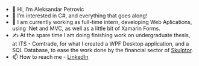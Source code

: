 - 👋 Hi, I’m Aleksandar Petrovic
- 👀 I’m interested in C#, and everything that goes along!
- 🌱 I am currently working as full-time intern, developing Web Aplications, using .Net and MVC, as well as a little bit of Xamarin Forms.
- :writing_hand: At the spare time I am doing finishing work on undergraduate thesis, at ITS - Comtrade, for what I created a WPF Desktop application, and a SQL      Database, to    ease the work done by the financial sector of [Skulptor](https://skulptor.eu/).
- 📫 How to reach me - [LinkedIn](https://www.linkedin.com/in/aleksandar-petrovi%C4%87-aa8bb6232/)

<!---
coara1/coara1 is a ✨ special ✨ repository because its `README.md` (this file) appears on your GitHub profile.
You can click the Preview link to take a look at your changes.
--->
